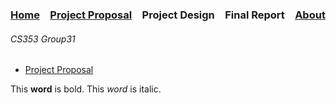 ### [Home](https://bilgehansandikci.github.io/CS353_Group31/)&emsp;[Project Proposal](https://bilgehansandikci.github.io/CS353_Group31/project_proposal)&emsp;Project Design&emsp;Final Report&emsp;[About](https://bilgehansandikci.github.io/CS353_Group31/about)

<h6>CS353 Group31</h6>


- [Project Proposal](https://bilgehansandikci.github.io/CS353_Group31/project_proposal)


This **word** is bold. This <em>word</em> is italic.


